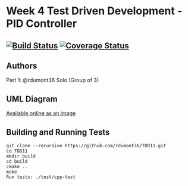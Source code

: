 # Week 4 Test Driven Development - PID Controller
[![Build Status](https://travis-ci.org/rdumont36/TDD11.svg?branch=master)](https://travis-ci.org/rdumont36/TDD11)
[![Coverage Status](https://coveralls.io/repos/github/rdumont36/TDD11/badge.svg?branch=master)](https://coveralls.io/github/rdumont36/TDD11?branch=master)
---

## Authors

Part 1: @rdumont36 Solo (Group of 3)

## UML Diagram

[Available online as an image](https://drive.google.com/file/d/101eZGlcmx3B5cjUZktztFfm26cpdheR4/view?usp=sharing)

## Building and Running Tests
```
git clone --recursive https://github.com/rdumont36/TDD11.git
cd TDD11
mkdir build
cd build
cmake ..
make
Run tests: ./test/cpp-test
```
